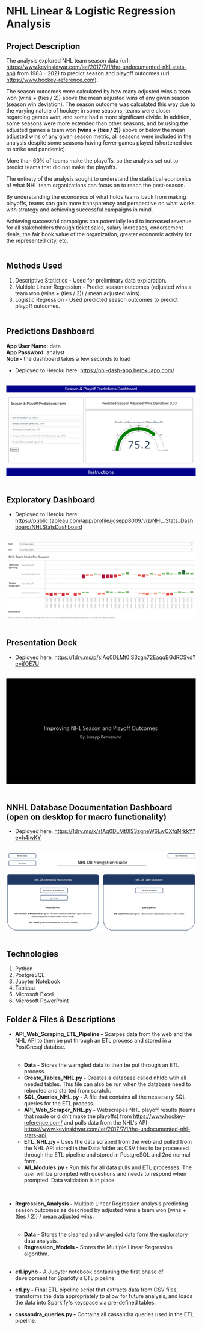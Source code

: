 # NHL Linear & Logistic Regression Analysis

## Project Description

The analysis explored NHL team season data (url: https://www.kevinsidwar.com/iot/2017/7/1/the-undocumented-nhl-stats-api) from 1983 - 2021 to predict season and playoff outcomes (url: https://www.hockey-reference.com).

The season outcomes were calculated by how many adjusted wins a team won (wins + (ties / 2)) above the mean adjusted wins of any given season (season win deviation). The season outcome was calculated this way due to the varying nature of hockey; in some seasons, teams were closer regarding games won, and some had a more significant divide. In addition, some seasons were more extended than other seasons, and by using the adjusted games a team won **(wins + (ties / 2))** above or below the mean adjusted wins of any given season metric, all seasons were included in the analysis despite some seasons having fewer games played (shortened due to strike and pandemic).

More than 60% of teams make the playoffs, so the analysis set out to predict teams that did not make the playoffs.

The entirety of the analysis sought to understand the statistical economics of what NHL team organizations can focus on to reach the post-season. 

By understanding the economics of what holds teams back from making playoffs, teams can gain more transparency and perspective on what works with strategy and achieving successful campaigns in mind.

Achieving successful campaigns can potentially lead to increased revenue for all stakeholders through ticket sales, salary increases, endorsement deals, the fair book value of the organization, greater economic activity for the represented city, etc.<br><br>

## Methods Used

1) Descriptive Statistics - Used for preliminary data exploration.
2) Multiple Linear Regression - Predict season outcomes (adjusted wins a team won (wins + (ties / 2)) / mean adjusted wins).
3) Logistic Regression - Used predicted season outcomes to predict playoff outcomes.<br><br>

## Predictions Dashboard

<p><strong>App User Name:</strong> data<br> <strong>App Password:</strong> analyst <br><strong>Note -</strong> the dashboard takes a few seconds to load</p>

* Deployed to Heroku here: https://nhl-dash-app.herokuapp.com/<br><br>

![](ReadMe_Images/Dash2.png)<br><br>

## Exploratory Dashboard

* Deployed to Heroku here: https://public.tableau.com/app/profile/josepp8009/viz/NHL_Stats_Dashboard/NHLStatsDashboard<br><br>

![](ReadMe_Images/Tableau.png)<br><br>

## Presentation Deck

* Deployed here: https://1drv.ms/p/s!Aq0DLMt0IS3zgn72EaqqBGdRCSvd?e=jfOE7U<br><br>

![](ReadMe_Images/Deck.png)<br><br>

## NNHL Database Documentation Dashboard (open on desktop for macro functionality)

* Deployed here: https://1drv.ms/x/s!Aq0DLMt0IS3zgneW6LwCXfqNrkkY?e=h4iwKY<br><br>

![](ReadMe_Images/NHLDB_Doc.png)<br><br>

## Technologies 

1) Python 
2) PostgreSQL
3) Jupyter Notebook
4) Tableau
5) Microsoft Excel
6) Microsoft PowerPoint

## Folder & Files & Descriptions

* **API_Web_Scraping_ETL_Pipeline -**  Scarpes data from the web and the NHL API to then be put through an ETL process and stored in a PostGresql databse.
  
  <br>
  
  * **Data -** Stores the warngled data to then be put through an ETL process.
  * **Create_Tables_NHL.py -** Creates a database called nhldb wtih all needed tables. This file can also be run when the database need to rebooted and started from scratch.
  * **SQL_Queries_NHL.py -** A file that contains all the nessesary SQL queries for the ETL process.
  * **API_Web_Scraper_NHL.py -** Webscrapes NHL playoff results (teams that made or didn't make the playoffs) from https://www.hockey-reference.com/ and pulls data from the NHL's API https://www.kevinsidwar.com/iot/2017/7/1/the-undocumented-nhl-stats-api.
  * **ETL_NHL.py -** Uses the data scraped from the web and pulled from the NHL API stored in the Data folder as CSV files to be processed through the ETL pipeline and stored in PostgreSQL and 2nd normal form.
  * **All_Modules.py -** Run this for all data pulls and ETL processes. The user will be prompted with questions and needs to respond when prompted. Data validation is in place.

<br>

* **Regression_Analysis -**  Multiple Linear Regression analysis predicting season outcomes as described by adjusted wins a team won (wins + (ties / 2)) / mean adjusted wins.
  
  <br>

  * **Data -** Stores the cleaned and wrangled data form the exploratory data anslysis.
  * **Regression_Models -** Stores the Multiple Linear Regression algorithm.

  <br>

* **etl.ipynb -** A Jupyter notebook containing the first phase of development for Sparkify's ETL pipeline.
* **etl.py -** Final ETL pipeline script that extracts data from CSV files, transforms the data appropriately to allow for future analysis, and loads the data into Sparkify's keyspace via pre-defined tables.
* **cassandra_queries.py -** Contains all cassandra queries used in the ETL pipeline.

